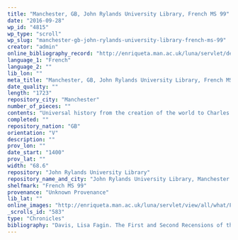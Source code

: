 ```yaml
---
title: "Manchester, GB, John Rylands University Library, French MS 99"
date: "2016-09-28"
wp_id: "4815"
wp_type: "scroll"
wp_slug: "manchester-gb-john-rylands-university-library-french-ms-99"
creator: "admin"
online_bibliography_record: "http://enriqueta.man.ac.uk/luna/servlet/detail/Manchester~91~1~103120~105971:Philistines-battle-with-Israel?sort=Reference_Number%2CPage%2CCurrent_Repository&qvq=w4s:/what/French%20MS%2099;sort:Reference_Number%2CPage%2CCurrent_Repository;lc:Manchester~91~1&mi=4&trs=21"
language_1: "French"
language_2: ""
lib_lon: ""
meta_title: "Manchester, GB, John Rylands University Library, French MS 99"
date_quality: ""
length: "1723"
repository_city: "Manchester"
number_of_pieces: ""
contents: "Universal history from the creation of the world to Charles VII of France."
completed: ""
repository_nation: "GB"
orientation: "V"
description: ""
prov_lon: ""
date_start: "1400"
prov_lat: ""
width: "68.6"
repository: "John Rylands University Library"
repository_name_and_city: "John Rylands University Library, Manchester GB"
shelfmark: "French MS 99"
provenance: "Unknown Provenance"
lib_lat: ""
online_images: "http://enriqueta.man.ac.uk/luna/servlet/view/all/what/French%20MS%2099?sort=Reference_Number,Page,Current_Repository"
_scrolls_id: "583"
type: "Chronicles"
bibliography: "Davis, Lisa Fagin. The First and Second Recensions of the Chronique Anonyme Universelle: Houghton MS Typ 41 and MS Fr 49. Cambridge, MA: Harvard University, 2009."
---
```



